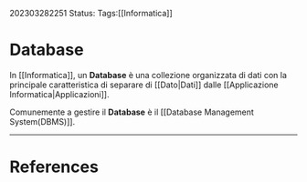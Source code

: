 202303282251
Status: 
Tags:[[Informatica]]

# Database
In [[Informatica]], un **Database** è una collezione organizzata di dati con la principale caratteristica di separare di [[Dato|Dati]] dalle [[Applicazione Informatica|Applicazioni]].

Comunemente a gestire il **Database** è il [[Database Management System(DBMS)]].




---
# References